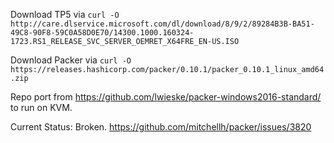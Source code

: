 Download TP5 via `curl -O http://care.dlservice.microsoft.com/dl/download/8/9/2/89284B3B-BA51-49C8-90F8-59C0A58D0E70/14300.1000.160324-1723.RS1_RELEASE_SVC_SERVER_OEMRET_X64FRE_EN-US.ISO`

Download Packer via `curl -O https://releases.hashicorp.com/packer/0.10.1/packer_0.10.1_linux_amd64.zip`


Repo port from https://github.com/lwieske/packer-windows2016-standard/ to run on KVM.

Current Status: Broken. https://github.com/mitchellh/packer/issues/3820
